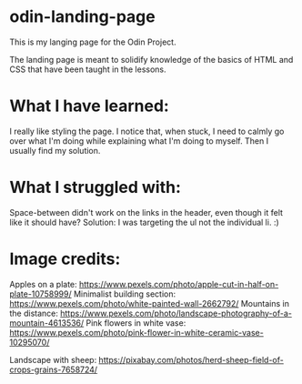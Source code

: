# odin-landing-page

This is my langing page for the Odin Project. 

The landing page is meant to solidify knowledge of the basics of HTML and CSS that have been taught in the lessons. 

# What I have learned: 
I really like styling the page. I notice that, when stuck, I need to calmly go over what I'm doing while explaining what I'm doing to myself. Then I usually find my solution. 

# What I struggled with: 
Space-between didn't work on the links in the header, even though it felt like it should have? Solution: I was targeting the ul not the individual li. :) 

# Image credits: 
Apples on a plate: https://www.pexels.com/photo/apple-cut-in-half-on-plate-10758999/
Minimalist building section: https://www.pexels.com/photo/white-painted-wall-2662792/
Mountains in the distance: https://www.pexels.com/photo/landscape-photography-of-a-mountain-4613536/
Pink flowers in white vase: https://www.pexels.com/photo/pink-flower-in-white-ceramic-vase-10295070/

Landscape with sheep: https://pixabay.com/photos/herd-sheep-field-of-crops-grains-7658724/

